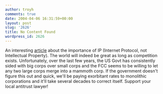 ```yaml
---
author: troyh
comments: true
date: 2004-04-06 16:31:59+00:00
layout: post
slug: '2626'
title: No Content Found
wordpress_id: 2626
---
```


An interesting [article](http://news.com.com/2010-7352_3-5185413.html?part=rss&tag=feed&subj=news) about the importance of IP (Internet Protocol, not Intellectual Property). The world will indeed be great as long as competition exists. Unfortunately, over the last few years, the US Govt has consistently sided with big corps over small corps and the FCC seems to be willing to let any two large corps merge into a mammoth corp. If the government doesn't figure this out and quick, we'll be paying exorbitant rates  to monolithic corporations and it'll take several decades to correct itself. Support your local antitrust lawyer!
